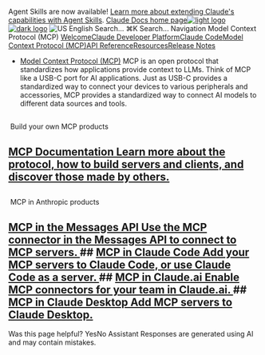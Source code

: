 Agent Skills are now available! [Learn more about extending Claude's capabilities with Agent Skills](/en/docs/agents-and-tools/agent-skills/overview).
[Claude Docs home page![light logo](https://mintcdn.com/anthropic-claude-docs/DcI2Ybid7ZEnFaf0/logo/light.svg?fit=max&auto=format&n=DcI2Ybid7ZEnFaf0&q=85&s=c877c45432515ee69194cb19e9f983a2)![dark logo](https://mintcdn.com/anthropic-claude-docs/DcI2Ybid7ZEnFaf0/logo/dark.svg?fit=max&auto=format&n=DcI2Ybid7ZEnFaf0&q=85&s=f5bb877be0cb3cba86cf6d7c88185216)](/)
![US](https://d3gk2c5xim1je2.cloudfront.net/flags/US.svg)
English
Search...
⌘K
Search...
Navigation
Model Context Protocol (MCP)
[Welcome](/en/home)[Claude Developer Platform](/en/docs/intro)[Claude Code](/en/docs/claude-code/overview)[Model Context Protocol (MCP)](/en/docs/mcp)[API Reference](/en/api/messages)[Resources](/en/resources/overview)[Release Notes](/en/release-notes/overview)
 * [Model Context Protocol (MCP)](/en/docs/mcp)
MCP is an open protocol that standardizes how applications provide context to LLMs. Think of MCP like a USB-C port for AI applications. Just as USB-C provides a standardized way to connect your devices to various peripherals and accessories, MCP provides a standardized way to connect AI models to different data sources and tools.
## 
[​](#build-your-own-mcp-products)
Build your own MCP products
## [MCP Documentation Learn more about the protocol, how to build servers and clients, and discover those made by others. ](https://modelcontextprotocol.io)
## 
[​](#mcp-in-anthropic-products)
MCP in Anthropic products
## [MCP in the Messages API Use the MCP connector in the Messages API to connect to MCP servers. ](/en/docs/agents-and-tools/mcp-connector)## [MCP in Claude Code Add your MCP servers to Claude Code, or use Claude Code as a server. ](/en/docs/claude-code/mcp)## [MCP in Claude.ai Enable MCP connectors for your team in Claude.ai. ](https://support.claude.com/en/articles/11175166-getting-started-with-custom-connectors-using-remote-mcp)## [MCP in Claude Desktop Add MCP servers to Claude Desktop. ](https://support.claude.com/en/articles/10949351-getting-started-with-local-mcp-servers-on-claude-desktop)
Was this page helpful?
YesNo
Assistant
Responses are generated using AI and may contain mistakes.
